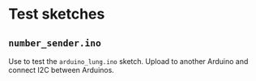 # Test sketches

## ```number_sender.ino```
Use to test the ```arduino_lung.ino``` sketch. Upload to another Arduino and connect I2C between Arduinos.